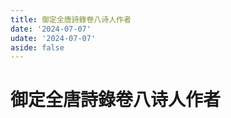```yaml
---
title: 御定全唐詩錄卷八诗人作者
date: '2024-07-07'
udate: '2024-07-07'
aside: false
---
```

# 御定全唐詩錄卷八诗人作者

<AuthorPage :authorMap="authorMap" :chapternum="8" />

<script setup>
const chapter = '卷八';
import authorMap from '/data/qtsl/卷八/author.json'
</script>
